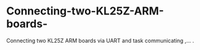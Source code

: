 # Connecting-two-KL25Z-ARM-boards-
Connecting two KL25Z ARM boards via UART and task communicating ,... .
